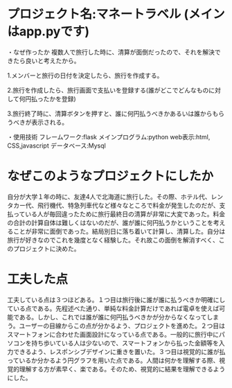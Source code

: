 # プロジェクト名:マネートラベル (メインはapp.pyです)
・なぜ作ったか
複数人で旅行した時に、清算が面倒だったので、それを解決できたら良いと考えたから。

1.メンバーと旅行の日付を決定したら、旅行を作成する。

2.旅行を作成したら、旅行画面で支払いを登録する(誰がどこでどんなものに対して何円払ったかを登録)

3.旅行終了時に、清算ボタンを押すと、誰に何円払うべきかあるいは誰からもらうべきが表示される。

・使用技術
フレームワーク:flask
メインプログラム:python
web表示:html, CSS,javascript
データベース:Mysql

# なぜこのようなプロジェクトにしたか
自分が大学１年の時に、友達4人で北海道に旅行した。その際、ホテル代、レンタカー代、飛行機代、特急列車代など様々なところで料金が発生したのだが、支払っている人が毎回違ったために旅行最終日の清算が非常に大変であった。料金の合計の計算自体は難しくはないのだが、誰が誰に何円払うかということを考えることが非常に面倒であった。結局別日に落ち着いて計算し、清算した。自分は旅行が好きなのでこれを幾度となく経験した。それ故この面倒を解消すべく、このプロジェクトに決めた。

# 工夫した点
工夫している点は３つほどある。１つ目は旅行後に誰が誰に払うべきか明確にしている点である。先程述べた通り、単純な料金計算だけであれば電卓を使えば可能である。しかし、これでは誰が誰に何円払うべきかが分からなくなってしまう。ユーザーの目線からこの点が分かるよう、プロジェクトを進めた。２つ目はスマートフォンに合わせた画面設計になっている点である。一般的に旅行中にパソコンを持ち歩いている人は少ないので、スマートフォンから払った金額等を入力できるよう、レスポンシブデザインに重きを置いた。３つ目は視覚的に誰が払っているか分かるよう円グラフを用いた点である。人間は何かを理解する際、視覚的理解する方が素早く、楽である。そのため、視覚的に結果を理解できるようにした。
